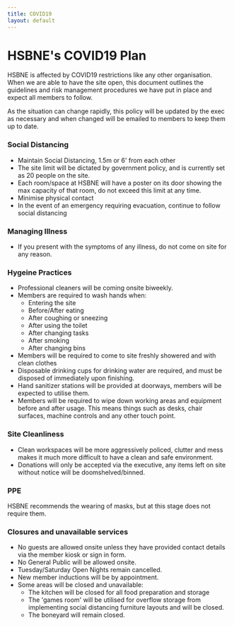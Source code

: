 ```yaml
---
title: COVID19
layout: default
---
```


# HSBNE's COVID19 Plan

HSBNE is affected by COVID19 restrictions like any other
organisation. When we are able to have the site open, this
document outlines the guidelines and risk management procedures
we have put in place and expect all members to follow.

As the situation can change rapidly, this policy will be updated
by the exec as necessary and when changed will be emailed to members
to keep them up to date.

### Social Distancing

* Maintain Social Distancing, 1.5m or 6' from each other
* The site limit will be dictated by government policy, and is currently
set as 20 people on the site.
* Each room/space at HSBNE will have a poster on its door showing the
max capacity of that room, do not exceed this limit at any time.
* Minimise physical contact
* In the event of an emergency requiring evacuation, continue to follow
social distancing

### Managing Illness

* If you present with the symptoms of any illness, do not come on
site for any reason.

### Hygeine Practices

* Professional cleaners will be coming onsite biweekly.
* Members are required to wash hands when:
	* Entering the site
	* Before/After eating
	* After coughing or sneezing
	* After using the toilet
	* After changing tasks
	* After smoking
	* After changing bins
* Members will be required to come to site freshly showered and with clean
clothes
* Disposable drinking cups for drinking water are required, and must be disposed
of immediately upon finishing.
* Hand sanitizer stations will be provided at doorways, members will be expected
to utilise them.
* Members will be required to wipe down working areas and equipment before and
after usage. This means things such as desks, chair surfaces, machine controls and
any other touch point.

### Site Cleanliness

* Clean workspaces will be more aggressively policed, clutter and mess makes it
much more difficult to have a clean and safe environment.
* Donations will only be accepted via the executive, any items left on site without
notice will be doomshelved/binned.

### PPE

HSBNE recommends the wearing of masks, but at this stage does not require them.

### Closures and unavailable services

* No guests are allowed onsite unless they have provided contact details via the member kiosk or sign in form.
* No General Public will be allowed onsite.
* Tuesday/Saturday Open Nights remain cancelled.
* New member inductions will be by appointment.
* Some areas will be closed and unavailable:
	* The kitchen will be closed for all food preparation and storage
	* The 'games room' will be utilised for overflow storage from implementing
	social distancing furniture layouts and will be closed.
	* The boneyard will remain closed.
